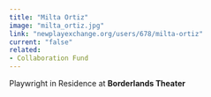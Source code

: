```yaml
---
title: "Milta Ortiz"
image: "milta_ortiz.jpg"
link: "newplayexchange.org/users/678/milta-ortiz"
current: "false"
related:
- Collaboration Fund
---
```


Playwright in Residence at **Borderlands Theater**

